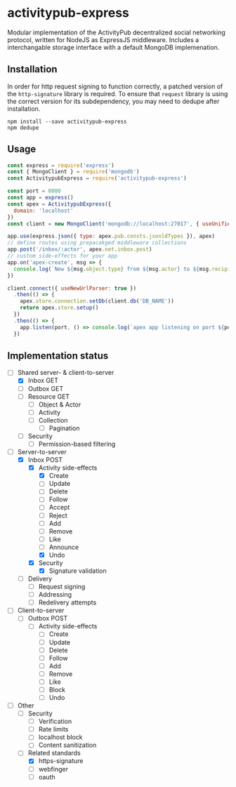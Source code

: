 # activitypub-express

Modular implementation of the ActivityPub decentralized social networking protocol,
written for NodeJS as ExpressJS middleware.
Includes a interchangable storage interface with a default MongoDB implemenation.

## Installation

In order for http request signing to function correctly, a patched version of the `http-signature`
library is required. To ensure that `request` library is using the correct version for its subdependency,
you may need to dedupe after installation.

```
npm install --save activitypub-express
npm dedupe
```

## Usage

```js
const express = require('express')
const { MongoClient } = require('mongodb')
const ActivitypubExpress = require('activitypub-express')

const port = 8080
const app = express()
const apex = ActivitypubExpress({
  domain: 'localhost'
})
const client = new MongoClient('mongodb://localhost:27017', { useUnifiedTopology: true, useNewUrlParser: true })

app.use(express.json({ type: apex.pub.consts.jsonldTypes }), apex)
// define routes using prepacakged middleware collections
app.post('/inbox/:actor', apex.net.inbox.post)
// custom side-effects for your app
app.on('apex-create', msg => {
  console.log(`New ${msg.object.type} from ${msg.actor} to ${msg.recipient}`)
})

client.connect({ useNewUrlParser: true })
  .then(() => {
    apex.store.connection.setDb(client.db('DB_NAME'))
    return apex.store.setup()
  })
  .then(() => {
    app.listen(port, () => console.log(`apex app listening on port ${port}`))
  })
```

## Implementation status

* [ ] Shared server- & client-to-server
  * [x] Inbox GET
  * [ ] Outbox GET
  * [ ] Resource GET
    * [ ] Object & Actor
    * [ ] Activity
    * [ ] Collection
      * [ ] Pagination
  * [ ] Security
    * [ ] Permission-based filtering
* [ ] Server-to-server
  * [x] Inbox POST
    * [x] Activity side-effects
      * [x] Create
      * [ ] Update
      * [ ] Delete
      * [ ] Follow
      * [ ] Accept
      * [ ] Reject
      * [ ] Add
      * [ ] Remove
      * [ ] Like
      * [ ] Announce
      * [x] Undo
    * [x] Security
      * [x] Signature validation
  * [ ] Delivery
    * [ ] Request signing
    * [ ] Addressing
    * [ ] Redelivery attempts
* [ ] Client-to-server
  * [ ] Outbox POST
    * [ ] Activity side-effects
      * [ ] Create
      * [ ] Update
      * [ ] Delete
      * [ ] Follow
      * [ ] Add
      * [ ] Remove
      * [ ] Like
      * [ ] Block
      * [ ] Undo
* [ ] Other
  * [ ] Security
    * [ ] Verification
    * [ ] Rate limits
    * [ ] localhost block
    * [ ] Content sanitization
  * [ ] Related standards
    * [x] https-signature
    * [ ] webfinger
    * [ ] oauth
